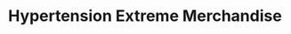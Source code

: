 ---
title: "Hypertension Extreme Merchandise"
url: /mesa/hypertension-extreme-merchandise/
shop: Kleidung
---